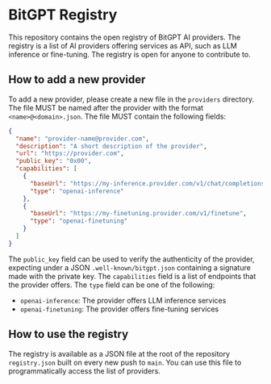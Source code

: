 # BitGPT Registry

This repository contains the open registry of BitGPT AI providers. The registry is a list of AI providers offering services as API, such as LLM inference or fine-tuning. The registry is open for anyone to contribute to.

## How to add a new provider

To add a new provider, please create a new file in the `providers` directory. The file MUST be named after the provider with the format `<name>@<domain>.json`. The file MUST contain the following fields:

```json
{
  "name": "provider-name@provider.com",
  "description": "A short description of the provider",
  "url": "https://provider.com",
  "public_key": "0x00",
  "capabilities": [
    {
      "baseUrl": "https://my-inference.provider.com/v1/chat/completions",
      "type": "openai-inference"
    },
    {
      "baseUrl": "https://my-finetuning.provider.com/v1/finetune",
      "type": "openai-finetuning"
    }
  ]
}
```

The `public_key` field can be used to verify the authenticity of the provider, expecting under a JSON `.well-known/bitgpt.json` containing a signature made with the private key. The `capabilities` field is a list of endpoints that the provider offers. The `type` field can be one of the following:

- `openai-inference`: The provider offers LLM inference services
- `openai-finetuning`: The provider offers fine-tuning services

## How to use the registry

The registry is available as a JSON file at the root of the repository `registry.json` built on every new push to `main`. You can use this file to programmatically access the list of providers.
